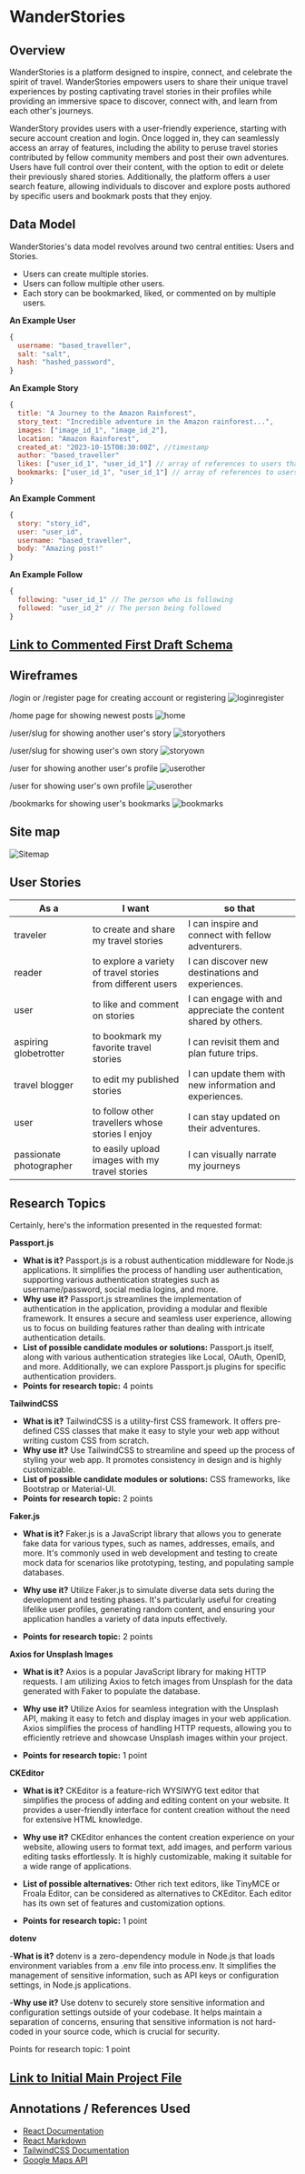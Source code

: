 # WanderStories

## Overview

WanderStories is a platform designed to inspire, connect, and celebrate the spirit of travel. WanderStories empowers users to share their unique travel experiences by posting captivating travel stories in their profiles while providing an immersive space to discover, connect with, and learn from each other's journeys.

WanderStory provides users with a user-friendly experience, starting with secure account creation and login. Once logged in, they can seamlessly access an array of features, including the ability to peruse travel stories contributed by fellow community members and post their own adventures. Users have full control over their content, with the option to edit or delete their previously shared stories. Additionally, the platform offers a user search feature, allowing individuals to discover and explore posts authored by specific users and bookmark posts that they enjoy.

## Data Model

WanderStories's data model revolves around two central entities: Users and Stories.

* Users can create multiple stories.
* Users can follow multiple other users.
* Each story can be bookmarked, liked, or commented on by multiple users. 

**An Example User**

```javascript
{
  username: "based_traveller",
  salt: "salt",
  hash: "hashed_password",
}
```

**An Example Story**

```javascript
{
  title: "A Journey to the Amazon Rainforest",
  story_text: "Incredible adventure in the Amazon rainforest...",
  images: ["image_id_1", "image_id_2"],
  location: "Amazon Rainforest",
  created_at: "2023-10-15T08:30:00Z", //timestamp
  author: "based_traveller"
  likes: ["user_id_1", "user_id_1"] // array of references to users that have liked the story
  bookmarks: ["user_id_1", "user_id_1"] // array of references to users that have bookmarked the story
}
```

**An Example Comment**

```javascript
{
  story: "story_id",
  user: "user_id",
  username: "based_traveller",
  body: "Amazing post!"
}
```

**An Example Follow**

```javascript
{
  following: "user_id_1" // The person who is following
  followed: "user_id_2" // The person being followed
}
```

## [Link to Commented First Draft Schema](db.mjs) 

## Wireframes

/login or /register page for creating account or registering
![loginregister](documentation/wireframes/register.png)

/home page for showing newest posts
![home](documentation/wireframes/home.png)

/user/slug for showing another user's story
![storyothers](documentation/wireframes/story-others.png)

/user/slug for showing user's own story
![storyown](documentation/wireframes/story-own.png)

/user for showing another user's profile
![userother](documentation/wireframes/user-other.png)

/user for showing user's own profile
![userother](documentation/wireframes/user-own.png)

/bookmarks for showing user's bookmarks
![bookmarks](documentation/wireframes/bookmarks.png)

## Site map

![Sitemap](documentation/sitemap.png)

## User Stories

| As a                    | I want                                                      | so that                                                        |
|-------------------------|-------------------------------------------------------------|----------------------------------------------------------------|
| traveler                | to create and share my travel stories                       | I can inspire and connect with fellow adventurers.             |
| reader                  | to explore a variety of travel stories from different users | I can discover new destinations and experiences.               |
| user                    | to like and comment on stories                              | I can engage with and appreciate the content shared by others. |
| aspiring globetrotter   | to bookmark my favorite travel stories                      | I can revisit them and plan future trips.                      |
| travel blogger          | to edit my published stories                                | I can update them with new information and experiences.        |
| user                    | to follow other travellers whose stories I enjoy               | I can stay updated on their adventures.                        |
| passionate photographer | to easily upload images with my travel stories                 | I can visually narrate my journeys                             |

## Research Topics

Certainly, here's the information presented in the requested format:

**Passport.js**

- __What is it?__ Passport.js is a robust authentication middleware for Node.js applications. It simplifies the process of handling user authentication, supporting various authentication strategies such as username/password, social media logins, and more.
- __Why use it?__ Passport.js streamlines the implementation of authentication in the application, providing a modular and flexible framework. It ensures a secure and seamless user experience, allowing us to focus on building features rather than dealing with intricate authentication details.
- __List of possible candidate modules or solutions:__ Passport.js itself, along with various authentication strategies like Local, OAuth, OpenID, and more. Additionally, we can explore Passport.js plugins for specific authentication providers.
- __Points for research topic:__ 4 points

**TailwindCSS**

- __What is it?__ TailwindCSS is a utility-first CSS framework. It offers pre-defined CSS classes that make it easy to style your web app without writing custom CSS from scratch.
- __Why use it?__ Use TailwindCSS to streamline and speed up the process of styling your web app. It promotes consistency in design and is highly customizable.
- __List of possible candidate modules or solutions:__ CSS frameworks, like Bootstrap or Material-UI.
- __Points for research topic:__ 2 points

**Faker.js**

- __What is it?__ Faker.js is a JavaScript library that allows you to generate fake data for various types, such as names, addresses, emails, and more. It's commonly used in web development and testing to create mock data for scenarios like prototyping, testing, and populating sample databases.

- __Why use it?__ Utilize Faker.js to simulate diverse data sets during the development and testing phases. It's particularly useful for creating lifelike user profiles, generating random content, and ensuring your application handles a variety of data inputs effectively.

- __Points for research topic:__ 2 points

**Axios for Unsplash Images**

- __What is it?__ Axios is a popular JavaScript library for making HTTP requests. I am utilizing Axios to fetch images from Unsplash for the data generated with Faker to populate the database.

- __Why use it?__ Utilize Axios for seamless integration with the Unsplash API, making it easy to fetch and display images in your web application. Axios simplifies the process of handling HTTP requests, allowing you to efficiently retrieve and showcase Unsplash images within your project.

- __Points for research topic:__ 1 point

**CKEditor**

- __What is it?__ CKEditor is a feature-rich WYSIWYG text editor that simplifies the process of adding and editing content on your website. It provides a user-friendly interface for content creation without the need for extensive HTML knowledge.

- __Why use it?__ CKEditor enhances the content creation experience on your website, allowing users to format text, add images, and perform various editing tasks effortlessly. It is highly customizable, making it suitable for a wide range of applications.

- __List of possible alternatives:__ Other rich text editors, like TinyMCE or Froala Editor, can be considered as alternatives to CKEditor. Each editor has its own set of features and customization options.

- __Points for research topic:__ 1 point

**dotenv**

-__What is it?__ dotenv is a zero-dependency module in Node.js that loads environment variables from a .env file into process.env. It simplifies the management of sensitive information, such as API keys or configuration settings, in Node.js applications.

-__Why use it?__ Use dotenv to securely store sensitive information and configuration settings outside of your codebase. It helps maintain a separation of concerns, ensuring that sensitive information is not hard-coded in your source code, which is crucial for security.

Points for research topic: 1 point


## [Link to Initial Main Project File](app.mjs) 

## Annotations / References Used

* [React Documentation](https://devdocs.io/react/)
* [React Markdown](https://www.npmjs.com/package/react-markdown)
* [TailwindCSS Documentation](https://v2.tailwindcss.com/docs)
* [Google Maps API](https://developers.google.com/maps)

